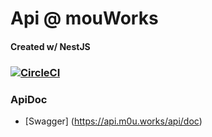 # Api @ mouWorks

#### Created w/ NestJS

### [![CircleCI](https://circleci.com/gh/mouWorks/api.svg?style=svg)](https://circleci.com/gh/mouWorks/api)

### ApiDoc

* [Swagger] (https://api.m0u.works/api/doc) 
